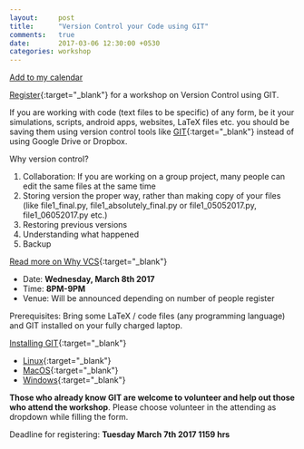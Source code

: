 ```yaml
---
layout:     post
title:      "Version Control your Code using GIT"
comments:   true
date:       2017-03-06 12:30:00 +0530
categories: workshop
---
```

<a href="http://www.google.com/calendar/event?action=TEMPLATE&text=Version%20Control%20your%20Code%20using%20GIT&dates=20170308T200000Z+0530/20170308T210000Z+0530&details=Introduction%20to%20version%20control%20using%20GIT&location=IIT%20Madras&trp=false&sprop=&sprop=name:" target="_blank" rel="nofollow">Add to my calendar</a>

[Register][register-link]{:target="_blank"} for a workshop on Version Control using GIT.

If you are working with code (text files to be specific) of any form, be it your simulations, scripts, android apps, websites, LaTeX files etc. you should be saving them using version control tools like [GIT][git-scm]{:target="_blank"} instead of using Google Drive or Dropbox. 

Why version control?

1. Collaboration: If you are working on a group project, many people can edit the same files at the same time
2. Storing version the proper way, rather than making copy of your files (like file1_final.py, file1_absolutely_final.py or file1_05052017.py, file1_06052017.py etc.)
3. Restoring previous versions
4. Understanding what happened
5. Backup

[Read more on Why VCS][why-vcs]{:target="_blank"}

- Date: **Wednesday, March 8th 2017**
- Time: **8PM-9PM**
- Venue: Will be announced depending on number of people register

Prerequisites: Bring some LaTeX / code files (any programming language) and GIT installed on your fully charged laptop.

[Installing GIT][installing-git]{:target="_blank"}
- [Linux][linux-git]{:target="_blank"}
- [MacOS][macos-git]{:target="_blank"}
- [Windows][windows-git]{:target="_blank"}

**Those who already know GIT are welcome to volunteer and help out those who attend the workshop**. Please choose volunteer in the attending as dropdown while filling the form.

Deadline for registering: **Tuesday March 7th 2017 1159 hrs**

[register-link]: https://docs.google.com/forms/d/e/1FAIpQLScVRP2xrXqGM9zEkDEOWgwUgFTtF3XBHDjV978xV8tY3X0xcA/viewform?usp=sf_link
[git-scm]: https://git-scm.com/
[why-vcs]: https://www.git-tower.com/learn/git/ebook/en/desktop-gui/basics/why-use-version-control
[installing-git]: https://git-scm.com/book/en/v2/Getting-Started-Installing-Git
[linux-git]: https://git-scm.com/download/linux
[macos-git]: https://git-scm.com/download/mac
[windows-git]: https://git-for-windows.github.io/
